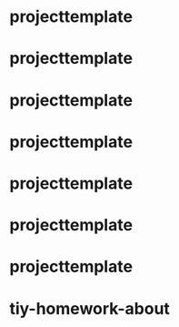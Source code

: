 # projecttemplate
# projecttemplate
# projecttemplate
# projecttemplate
# projecttemplate
# projecttemplate
# projecttemplate
# tiy-homework-about
